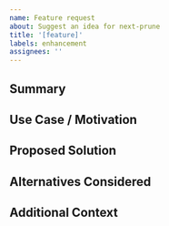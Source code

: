```yaml
---
name: Feature request
about: Suggest an idea for next-prune
title: '[feature]'
labels: enhancement
assignees: ''
---
```


## Summary

## Use Case / Motivation

## Proposed Solution

## Alternatives Considered

## Additional Context
